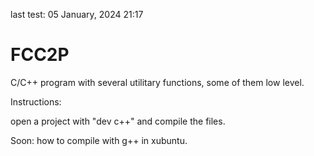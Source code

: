 last test: 05 January, 2024 21:17

# FCC2P
C/C++ program with several utilitary functions, some of them low level.

Instructions:

open a project with "dev c++" and compile the files.


Soon: how to compile with g++ in xubuntu.
